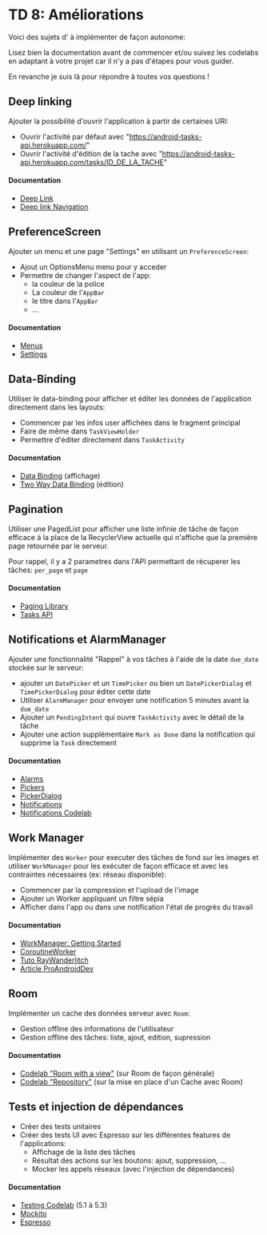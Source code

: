 # TD 8: Améliorations

Voici des sujets d'  à implémenter de façon autonome: 

Lisez bien la documentation avant de commencer et/ou suivez les codelabs en adaptant à votre projet car il n'y a pas d'étapes pour vous guider. 

En revanche je suis là pour répondre à toutes vos questions !

## Deep linking

Ajouter la possibilité d'ouvrir l'application à partir de certaines URI:

- Ouvrir l'activité par défaut avec "https://android-tasks-api.herokuapp.com/"
- Ouvrir l'activité d'édition de la tache avec "https://android-tasks-api.herokuapp.com/tasks/ID_DE_LA_TACHE"

#### Documentation
- [Deep Link](https://developer.android.com/training/app-links/deep-linking)
- [Deep link Navigation](https://developer.android.com/guide/navigation/navigation-deep-link)


## PreferenceScreen

Ajouter un menu et une page "Settings" en utilisant un `PreferenceScreen`:

- Ajout un OptionsMenu menu pour y acceder
- Permettre de changer l'aspect de l'app:
    - la couleur de la police 
    - La couleur de l'`AppBar`
    - le titre dans l'`AppBar`
    - ...

#### Documentation
- [Menus](https://developer.android.com/guide/topics/ui/menus)
- [Settings](https://developer.android.com/guide/topics/ui/settings.html)


## Data-Binding

Utiliser le data-binding pour afficher et éditer les données de l'application directement dans les layouts:

- Commencer par les infos user affichées dans le fragment principal
- Faire de même dans `TaskViewHolder`
- Permettre d'éditer directement dans `TaskActivity`
    
#### Documentation 
- [Data Binding](https://developer.android.com/topic/libraries/data-binding) (affichage)
- [Two Way Data Binding](https://developer.android.com/topic/libraries/data-binding/two-way) (édition)


## Pagination

Utiliser une PagedList pour afficher une liste infinie de tâche de façon efficace à la place de la RecyclerView actuelle qui n'affiche que la première page retournée par le serveur.

Pour rappel, il y a 2 parametres dans l'API permettant de récuperer les tâches: `per_page` et `page`

#### Documentation 
- [Paging Library](https://developer.android.com/topic/libraries/architecture/paging)
- [Tasks API](https://android-tasks-api.herokuapp.com/api-docs/)


## Notifications et AlarmManager

Ajouter une fonctionnalité "Rappel" à vos tâches à l'aide de la date `due_date` stockée sur le serveur: 

- ajouter un `DatePicker` et un `TimePicker` ou bien un `DatePickerDialog` et `TimePickerDialog` pour éditer cette date
- Utiliser `AlarmManager` pour envoyer une notification 5 minutes avant la `due_date`
- Ajouter un `PendingIntent` qui ouvre `TaskActivity` avec le détail de la tâche
- Ajouter une action supplémentaire `Mark as Done` dans la notification qui supprime la `Task` directement

#### Documentation
- [Alarms](https://developer.android.com/training/scheduling/alarms)
- [Pickers](https://developer.android.com/guide/topics/ui/controls/pickers)
- [PickerDialog](https://www.journaldev.com/9976/android-date-time-picker-dialog)
- [Notifications](https://developer.android.com/guide/topics/ui/notifiers/notifications)
- [Notifications Codelab](https://codelabs.developers.google.com/codelabs/advanced-android-kotlin-training-notifications/index.html?index=..%2F..advanced-android-kotlin-training#0)


## Work Manager

Implémenter des `Worker` pour executer des tâches de fond sur les images et utiliser `WorkManager` pour les exécuter de façon efficace et avec les contraintes nécessaires (ex: réseau disponible):

- Commencer par la compression et l'upload de l'image 
- Ajouter un Worker appliquant un filtre sépia
- Afficher dans l'app ou dans une notification l'état de progrès du travail
  
#### Documentation
- [WorkManager: Getting Started](https://developer.android.com/topic/libraries/architecture/workmanager/basics.html)
- [CoroutineWorker](https://developer.android.com/topic/libraries/architecture/workmanager/advanced/coroutineworker)
- [Tuto RayWanderlitch](https://www.raywenderlich.com/6040-workmanager-tutorial-for-android-getting-started)
- [Article ProAndroidDev](https://proandroiddev.com/exploring-the-stable-android-jetpack-workmanager-82819d5d7c34)


## Room

Implémenter un cache des données serveur avec `Room`:

- Gestion offline des informations de l'utilisateur
- Gestion offline des tâches: liste, ajout, edition, supression

#### Documentation
- [Codelab "Room with a view"](https://codelabs.developers.google.com/codelabs/android-room-with-a-view-kotlin) (sur Room de façon générale)
- [Codelab "Repository"](https://codelabs.developers.google.com/codelabs/kotlin-android-training-repository) (sur la mise en place d'un Cache avec Room)


## Tests et injection de dépendances

- Créer des tests unitaires
- Créer des tests UI avec Espresso sur les différentes features de l'applications:
  - Affichage de la liste des tâches
  - Résultat des actions sur les boutons: ajout, suppression, ...
  - Mocker les appels réseaux (avec l'injection de dépendances)

#### Documentation
- [Testing Codelab](https://codelabs.developers.google.com/codelabs/advanced-android-kotlin-training-testing-basics/) (5.1 à 5.3)
- [Mockito](https://site.mockito.org/)
- [Espresso](https://developer.android.com/training/testing/ui-testing/espresso-testing)


